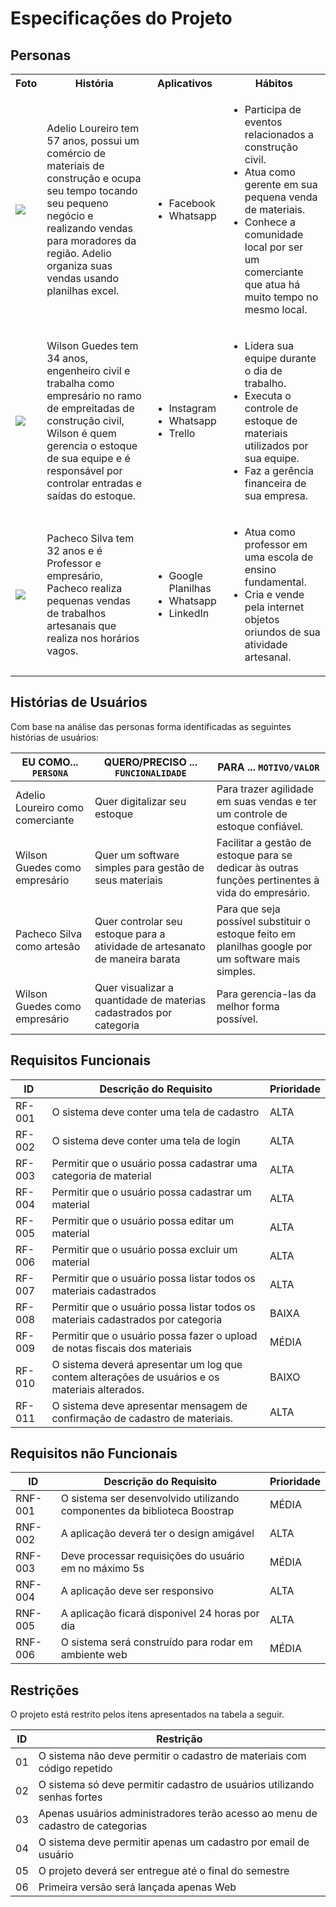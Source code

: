 # Especificações do Projeto

## Personas

<table>
   <tr>
      <th>Foto</th>
      <th>História</th>
      <th>Aplicativos</th>
      <th>Hábitos</th>
   </tr>
   <tr>
      <td><img src="https://avatars.githubusercontent.com/u/9589046?v=4"/> </td>
      <td>Adelio Loureiro tem 57 anos,  possui um comércio de materiais de construção e ocupa seu tempo tocando seu pequeno negócio e realizando vendas para moradores da região. Adelio organiza suas vendas usando planilhas excel. </td>
      <td>
         <ul>
            <li>
               Facebook
            </li>
            <li>
               Whatsapp
            </li>
         </ul>
      </td>
      <td>
         <ul>
            <li>
               Participa de eventos relacionados a construção civil.
            </li>
            <li>
               Atua como gerente em sua pequena venda de materiais. 
            </li>
            <li>
               Conhece a comunidade local por ser um comerciante que atua há muito tempo no mesmo local.
            </li>
         </ul>
      </td>
   </tr>
     <tr>
      <td><img src="https://avatars.githubusercontent.com/u/219272?v=4"/> </td>
      <td>Wilson Guedes tem 34 anos,  engenheiro civil e trabalha como empresário no ramo de empreitadas de construção civil, Wilson é quem gerencia o estoque de sua equipe e é responsável por controlar entradas e saídas do estoque. </td>
      <td>
         <ul>
            <li>
               Instagram
            </li>
            <li>
               Whatsapp
            </li>
            <li>
               Trello
            </li>
         </ul>
      </td>
      <td>
         <ul>
            <li>
               Lidera sua equipe durante o dia de trabalho.
            </li>
            <li>
               Executa o controle de estoque de materiais utilizados por sua equipe. 
            </li>
            <li>
               Faz a gerência financeira de sua empresa. 
            </li>
         </ul>
      </td>
   </tr>
        <tr>
      <td><img src="https://avatars.githubusercontent.com/u/6477448?v=4"/> </td>
      <td>Pacheco Silva tem 32 anos e é  Professor e empresário, Pacheco realiza pequenas vendas de trabalhos artesanais que realiza nos horários vagos. </td>
      <td>
         <ul>
            <li>
               Google Planilhas
            </li>
            <li>
               Whatsapp
            </li>
            <li>
               LinkedIn
            </li>
         </ul>
      </td>
      <td>
         <ul>
            <li>
               Atua como professor em uma escola de ensino fundamental.
            </li>
            <li>
               Cria e vende pela internet objetos oriundos de sua atividade artesanal.  
            </li>
         </ul>
      </td>
   </tr>
</table>

 ## Histórias de Usuários

Com base na análise das personas forma identificadas as seguintes histórias de usuários:

|EU COMO... `PERSONA`| QUERO/PRECISO ... `FUNCIONALIDADE` |PARA ... `MOTIVO/VALOR`                 |
|--------------------|------------------------------------|----------------------------------------|
| Adelio Loureiro como comerciante| Quer digitalizar seu estoque | Para trazer agilidade em suas vendas e ter um controle de estoque confiável.
| Wilson Guedes como empresário| Quer um software simples para gestão de seus materiais| Facilitar a gestão de estoque para se dedicar às outras funções pertinentes à vida do empresário.
| Pacheco Silva como artesão| Quer controlar seu estoque para a atividade de artesanato de maneira barata| Para que seja possível substituir o estoque feito em planilhas google por um software mais simples.|
| Wilson Guedes como empresário| Quer visualizar a quantidade de materias cadastrados por categoria | Para gerencia-las da melhor forma possível.|

## Requisitos Funcionais

|ID    | Descrição do Requisito  | Prioridade |
|------|-----------------------------------------|----|
|RF-001 |O sistema deve conter uma tela de cadastro | ALTA | 
|RF-002 |O sistema deve conter uma tela de login | ALTA |
|RF-003 |Permitir que o usuário possa cadastrar uma categoria de material | ALTA | 
|RF-004 |Permitir que o usuário possa cadastrar um material | ALTA |
|RF-005 |Permitir que o usuário possa editar um material| ALTA |
|RF-006 |Permitir que o usuário possa excluir um material| ALTA |
|RF-007 |Permitir que o usuário possa listar todos os materiais cadastrados | ALTA |
|RF-008 |Permitir que o usuário possa listar todos os materiais cadastrados por categoria | BAIXA |
|RF-009 |Permitir que o usuário possa fazer o upload de notas fiscais dos materiais | MÉDIA |
|RF-010 |O sistema deverá apresentar um log que contem alterações de usuários e os materiais alterados. | BAIXO |
|RF-011 |O sistema deve apresentar mensagem de confirmação de cadastro de materiais. |  ALTA | 


## Requisitos não Funcionais

|ID     | Descrição do Requisito  |Prioridade |
|-------|-------------------------|----|
|RNF-001| O sistema ser desenvolvido utilizando componentes da biblioteca Boostrap | MÉDIA | 
|RNF-002| A aplicação deverá ter o design amigável |  ALTA     | 
|RNF-003| Deve processar requisições do usuário em no máximo 5s |  MÉDIA    | 
|RNF-004| A aplicação deve ser responsivo |  ALTA     | 
|RNF-005| A aplicação ficará disponivel 24 horas por dia |  ALTA     | 
|RNF-006| O sistema será construído para rodar em ambiente web |  MÉDIA    | 

## Restrições

O projeto está restrito pelos itens apresentados na tabela a seguir.

|ID| Restrição                                             |
|--|-------------------------------------------------------|
|01| O sistema não deve permitir o cadastro de materiais com código repetido |
|02| O sistema só deve permitir cadastro de usuários utilizando senhas fortes  |
|03| Apenas usuários administradores terão acesso ao menu de cadastro de categorias |
|04| O sistema deve permitir apenas um cadastro por email de usuário |
|05| O projeto deverá ser entregue até o final do semestre |
|06| Primeira versão será lançada apenas Web |
